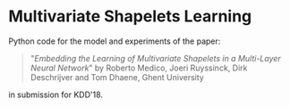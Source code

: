# Multivariate Shapelets Learning

Python code for the model and experiments of the paper:
> "_Embedding the Learning of Multivariate Shapelets in a Multi-Layer Neural Network_" by Roberto Medico, Joeri Ruyssinck, Dirk Deschrijver and Tom Dhaene, Ghent University

in submission for KDD'18.
